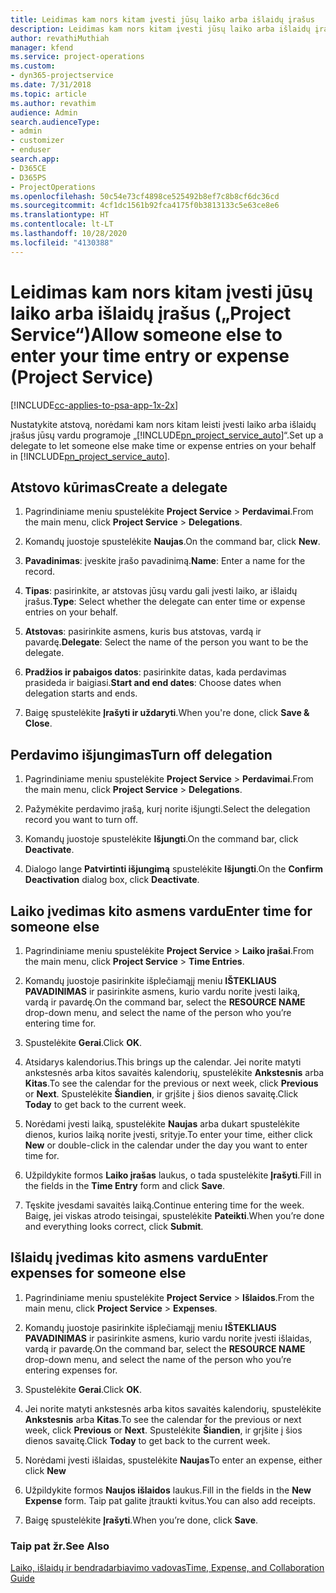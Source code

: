 ```yaml
---
title: Leidimas kam nors kitam įvesti jūsų laiko arba išlaidų įrašus
description: Leidimas kam nors kitam įvesti jūsų laiko arba išlaidų įrašus „Project Service“
author: revathiMuthiah
manager: kfend
ms.service: project-operations
ms.custom:
- dyn365-projectservice
ms.date: 7/31/2018
ms.topic: article
ms.author: revathim
audience: Admin
search.audienceType:
- admin
- customizer
- enduser
search.app:
- D365CE
- D365PS
- ProjectOperations
ms.openlocfilehash: 50c54e73cf4898ce525492b8ef7c8b8cf6dc36cd
ms.sourcegitcommit: 4cf1dc1561b92fca4175f0b3813133c5e63ce8e6
ms.translationtype: HT
ms.contentlocale: lt-LT
ms.lasthandoff: 10/28/2020
ms.locfileid: "4130388"
---
```

# <a name="allow-someone-else-to-enter-your-time-entry-or-expense-project-service"></a><span data-ttu-id="da06f-103">Leidimas kam nors kitam įvesti jūsų laiko arba išlaidų įrašus („Project Service“)</span><span class="sxs-lookup"><span data-stu-id="da06f-103">Allow someone else to enter your time entry or expense (Project Service)</span></span>

[!INCLUDE[cc-applies-to-psa-app-1x-2x](../includes/cc-applies-to-psa-app-1x-2x.md)]

<span data-ttu-id="da06f-104">Nustatykite atstovą, norėdami kam nors kitam leisti įvesti laiko arba išlaidų įrašus jūsų vardu programoje „[!INCLUDE[pn_project_service_auto](../includes/pn-project-service-auto.md)]“.</span><span class="sxs-lookup"><span data-stu-id="da06f-104">Set up a delegate to let someone else make time or expense entries on your behalf in [!INCLUDE[pn_project_service_auto](../includes/pn-project-service-auto.md)].</span></span>  
  
## <a name="create-a-delegate"></a><span data-ttu-id="da06f-105">Atstovo kūrimas</span><span class="sxs-lookup"><span data-stu-id="da06f-105">Create a delegate</span></span>  
  
1.  <span data-ttu-id="da06f-106">Pagrindiniame meniu spustelėkite **Project Service** > **Perdavimai**.</span><span class="sxs-lookup"><span data-stu-id="da06f-106">From the main menu, click **Project Service** > **Delegations**.</span></span>  
  
2.  <span data-ttu-id="da06f-107">Komandų juostoje spustelėkite **Naujas**.</span><span class="sxs-lookup"><span data-stu-id="da06f-107">On the command bar, click **New**.</span></span>  
  
3. <span data-ttu-id="da06f-108">**Pavadinimas**: įveskite įrašo pavadinimą.</span><span class="sxs-lookup"><span data-stu-id="da06f-108">**Name**: Enter a name for the record.</span></span>  
  
4. <span data-ttu-id="da06f-109">**Tipas**: pasirinkite, ar atstovas jūsų vardu gali įvesti laiko, ar išlaidų įrašus.</span><span class="sxs-lookup"><span data-stu-id="da06f-109">**Type**: Select whether the delegate can enter time or expense entries on your behalf.</span></span>  
  
5. <span data-ttu-id="da06f-110">**Atstovas**: pasirinkite asmens, kuris bus atstovas, vardą ir pavardę.</span><span class="sxs-lookup"><span data-stu-id="da06f-110">**Delegate**: Select the name of the person you want to be the delegate.</span></span>  
  
6. <span data-ttu-id="da06f-111">**Pradžios ir pabaigos datos**: pasirinkite datas, kada perdavimas prasideda ir baigiasi.</span><span class="sxs-lookup"><span data-stu-id="da06f-111">**Start and end dates**: Choose dates when delegation starts and ends.</span></span>  
  
7.  <span data-ttu-id="da06f-112">Baigę spustelėkite **Įrašyti ir uždaryti**.</span><span class="sxs-lookup"><span data-stu-id="da06f-112">When you're done, click **Save & Close**.</span></span>  
  
## <a name="turn-off-delegation"></a><span data-ttu-id="da06f-113">Perdavimo išjungimas</span><span class="sxs-lookup"><span data-stu-id="da06f-113">Turn off delegation</span></span>  
  
1.  <span data-ttu-id="da06f-114">Pagrindiniame meniu spustelėkite **Project Service** > **Perdavimai**.</span><span class="sxs-lookup"><span data-stu-id="da06f-114">From the main menu, click **Project Service** > **Delegations**.</span></span>  
  
2.  <span data-ttu-id="da06f-115">Pažymėkite perdavimo įrašą, kurį norite išjungti.</span><span class="sxs-lookup"><span data-stu-id="da06f-115">Select the delegation record you want to turn off.</span></span>  
  
3.  <span data-ttu-id="da06f-116">Komandų juostoje spustelėkite **Išjungti**.</span><span class="sxs-lookup"><span data-stu-id="da06f-116">On the command bar, click **Deactivate**.</span></span>  
  
4.  <span data-ttu-id="da06f-117">Dialogo lange **Patvirtinti išjungimą** spustelėkite **Išjungti**.</span><span class="sxs-lookup"><span data-stu-id="da06f-117">On the **Confirm Deactivation** dialog box, click **Deactivate**.</span></span>  
  
## <a name="enter-time-for-someone-else"></a><span data-ttu-id="da06f-118">Laiko įvedimas kito asmens vardu</span><span class="sxs-lookup"><span data-stu-id="da06f-118">Enter time for someone else</span></span>  
  
1.  <span data-ttu-id="da06f-119">Pagrindiniame meniu spustelėkite **Project Service** > **Laiko įrašai**.</span><span class="sxs-lookup"><span data-stu-id="da06f-119">From the main menu, click **Project Service** > **Time Entries**.</span></span>  
  
2.  <span data-ttu-id="da06f-120">Komandų juostoje pasirinkite išplečiamąjį meniu **IŠTEKLIAUS PAVADINIMAS** ir pasirinkite asmens, kurio vardu norite įvesti laiką, vardą ir pavardę.</span><span class="sxs-lookup"><span data-stu-id="da06f-120">On the command bar, select the **RESOURCE NAME** drop-down menu, and select the name of the person who you’re entering time for.</span></span>  
  
3.  <span data-ttu-id="da06f-121">Spustelėkite **Gerai**.</span><span class="sxs-lookup"><span data-stu-id="da06f-121">Click **OK**.</span></span>  
  
4.  <span data-ttu-id="da06f-122">Atsidarys kalendorius.</span><span class="sxs-lookup"><span data-stu-id="da06f-122">This brings up the calendar.</span></span> <span data-ttu-id="da06f-123">Jei norite matyti ankstesnės arba kitos savaitės kalendorių, spustelėkite **Ankstesnis** arba **Kitas**.</span><span class="sxs-lookup"><span data-stu-id="da06f-123">To see the calendar for the previous or next week, click **Previous** or **Next**.</span></span> <span data-ttu-id="da06f-124">Spustelėkite **Šiandien**, ir grįšite į šios dienos savaitę.</span><span class="sxs-lookup"><span data-stu-id="da06f-124">Click **Today** to get back to the current week.</span></span>  
  
5.  <span data-ttu-id="da06f-125">Norėdami įvesti laiką, spustelėkite **Naujas** arba dukart spustelėkite dienos, kurios laiką norite įvesti, srityje.</span><span class="sxs-lookup"><span data-stu-id="da06f-125">To enter your time, either click **New** or double-click in the calendar under the day you want to enter time for.</span></span>  
  
6.  <span data-ttu-id="da06f-126">Užpildykite formos **Laiko įrašas** laukus, o tada spustelėkite **Įrašyti**.</span><span class="sxs-lookup"><span data-stu-id="da06f-126">Fill in the fields in the **Time Entry** form and click **Save**.</span></span>  
  
7.  <span data-ttu-id="da06f-127">Tęskite įvesdami savaitės laiką.</span><span class="sxs-lookup"><span data-stu-id="da06f-127">Continue entering time for the week.</span></span> <span data-ttu-id="da06f-128">Baigę, jei viskas atrodo teisingai, spustelėkite **Pateikti**.</span><span class="sxs-lookup"><span data-stu-id="da06f-128">When you’re done and everything looks correct, click **Submit**.</span></span>  
  
## <a name="enter-expenses-for-someone-else"></a><span data-ttu-id="da06f-129">Išlaidų įvedimas kito asmens vardu</span><span class="sxs-lookup"><span data-stu-id="da06f-129">Enter expenses for someone else</span></span>  
  
1.  <span data-ttu-id="da06f-130">Pagrindiniame meniu spustelėkite **Project Service** > **Išlaidos**.</span><span class="sxs-lookup"><span data-stu-id="da06f-130">From the main menu, click **Project Service** > **Expenses**.</span></span>  
  
2.  <span data-ttu-id="da06f-131">Komandų juostoje pasirinkite išplečiamąjį meniu **IŠTEKLIAUS PAVADINIMAS** ir pasirinkite asmens, kurio vardu norite įvesti išlaidas, vardą ir pavardę.</span><span class="sxs-lookup"><span data-stu-id="da06f-131">On the command bar, select the **RESOURCE NAME** drop-down menu, and select the name of the person who you’re entering expenses for.</span></span>  
  
3.  <span data-ttu-id="da06f-132">Spustelėkite **Gerai**.</span><span class="sxs-lookup"><span data-stu-id="da06f-132">Click **OK**.</span></span>  
  
4.  <span data-ttu-id="da06f-133">Jei norite matyti ankstesnės arba kitos savaitės kalendorių, spustelėkite **Ankstesnis** arba **Kitas**.</span><span class="sxs-lookup"><span data-stu-id="da06f-133">To see the calendar for the previous or next week, click **Previous** or **Next**.</span></span> <span data-ttu-id="da06f-134">Spustelėkite **Šiandien**, ir grįšite į šios dienos savaitę.</span><span class="sxs-lookup"><span data-stu-id="da06f-134">Click **Today** to get back to the current week.</span></span>  
  
5.  <span data-ttu-id="da06f-135">Norėdami įvesti išlaidas, spustelėkite **Naujas**</span><span class="sxs-lookup"><span data-stu-id="da06f-135">To enter an expense, either click **New**</span></span>  
  
6.  <span data-ttu-id="da06f-136">Užpildykite formos **Naujos išlaidos** laukus.</span><span class="sxs-lookup"><span data-stu-id="da06f-136">Fill in the fields in the **New Expense** form.</span></span> <span data-ttu-id="da06f-137">Taip pat galite įtraukti kvitus.</span><span class="sxs-lookup"><span data-stu-id="da06f-137">You can also add receipts.</span></span>  
  
7.  <span data-ttu-id="da06f-138">Baigę spustelėkite **Įrašyti**.</span><span class="sxs-lookup"><span data-stu-id="da06f-138">When you’re done, click **Save**.</span></span>  
  
### <a name="see-also"></a><span data-ttu-id="da06f-139">Taip pat žr.</span><span class="sxs-lookup"><span data-stu-id="da06f-139">See Also</span></span>  
 [<span data-ttu-id="da06f-140">Laiko, išlaidų ir bendradarbiavimo vadovas</span><span class="sxs-lookup"><span data-stu-id="da06f-140">Time, Expense, and Collaboration Guide</span></span>](../psa/time-expense-collaboration-guide.md)
